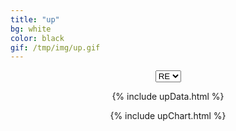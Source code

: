 ```yaml
---
title: "up"
bg: white
color: black
gif: /tmp/img/up.gif
---
```



<div style='text-align:center;'>

<select id='upSelect' style="text-align-last:center;" onchange = "changeSelect();">
	<option value='RE'>RE</option>
	<option value='EU'>EU</option>
	<option value='UL'>UL</option>
</select>

<br>

<div> 


<canvas id="upChart"></canvas>

{% include upData.html %}

{% include upChart.html %}

<script>
function changeSelect(){
	var upSelectName = document.getElementById('upSelect');
	var upSelectValue = upSelectName.options[upSelectName.selectedIndex].value;


	if(upSelectValue == 'RE'){
		config.data.datasets.splice(0,100);
		myChart.update();

		config.data.datasets.push(REdataset);
		config.data.datasets.push(REMdataset);
		myChart.update();
	}
	else if(upSelectValue == 'EU'){}
	else if(upSelectValue == 'UL'){}
}

</script>

</div>


